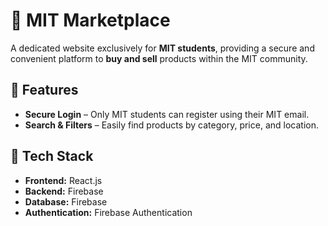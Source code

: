 # 🏫 MIT Marketplace

A dedicated website exclusively for **MIT students**, providing a secure and convenient platform to **buy and sell** products within the MIT community.

## 🚀 Features
- **Secure Login** – Only MIT students can register using their MIT email.
- **Search & Filters** – Easily find products by category, price, and location.

## 🔧 Tech Stack
- **Frontend:** React.js 
- **Backend:** Firebase
- **Database:** Firebase
- **Authentication:** Firebase Authentication
  

